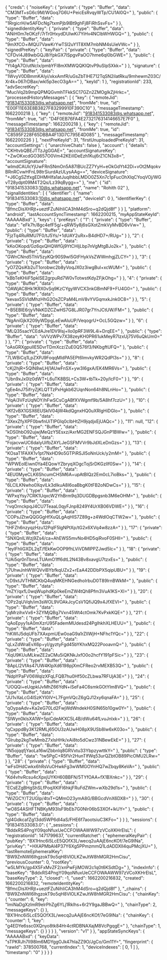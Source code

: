 {
  "creds": {
    "noiseKey": {
      "private": {
        "type": "Buffer",
        "data": "CM3MT+sG6c9M/WGoq7G6U+PeicEsRvqyWTp/CU1Al0Q="
      },
      "public": {
        "type": "Buffer",
        "data": "1RrgicrH/w5AFDcNg7txmPjb9lBt9ghFj8FiRhSsvFs="
      }
    },
    "signedIdentityKey": {
      "private": {
        "type": "Buffer",
        "data": "ANiH0m7eOKzF/7rTr0HxydDUIwKi7YiHv4NClbWHWGQ="
      },
      "public": {
        "type": "Buffer",
        "data": "9mXfCO+iMQU7VawKrYwTSl2uY1T8XM7mbNM4sUieVWc="
      }
    },
    "signedPreKey": {
      "keyPair": {
        "private": {
          "type": "Buffer",
          "data": "CFDvl4J89wbGQJ8iYpkGX7lSpgvPaOO7hme6ql0bGWE="
        },
        "public": {
          "type": "Buffer",
          "data": "Yt4gA7O/utNcIx/pmbYFI8mXMWQQKIQtvP9uSlpSXkk="
        }
      },
      "signature": {
        "type": "Buffer",
        "data": "1WvyV0DBmmKAIyi/xkxAmfR/uGsZbTlHE712TqSN2ilatRku/9mhewmZ03C/Xr4k+067rDBax/wkl5p3ecO3gA=="
      },
      "keyId": 1
    },
    "registrationId": 233,
    "advSecretKey": "MuciVq2b9mpQPMQGvmhTFkkSC17GZn2ZMOgIkZjHrkc=",
    "processedHistoryMessages": [
      {
        "key": {
          "remoteJid": "918341533083@s.whatsapp.net",
          "fromMe": true,
          "id": "E00F11E63E8B3827F83299910F390C10"
        },
        "messageTimestamp": 1662200218
      },
      {
        "key": {
          "remoteJid": "918341533083@s.whatsapp.net",
          "fromMe": true,
          "id": "D4F0EB76FA4E2732176314146657E7F0"
        },
        "messageTimestamp": 1662200218
      },
      {
        "key": {
          "remoteJid": "918341533083@s.whatsapp.net",
          "fromMe": true,
          "id": "C8595F228F65DBBA4F13D7C795E4D085"
        },
        "messageTimestamp": 1662200226
      }
    ],
    "nextPreKeyId": 31,
    "firstUnuploadedPreKeyId": 31,
    "accountSettings": {
      "unarchiveChats": false
    },
    "account": {
      "details": "CKHtvbQBEJTTzJgGGAE=",
      "accountSignatureKey": "+ZwOKxcdGO3657O0Vm42KEiIIDeEzh1Kuj6rZ1CN3x8=",
      "accountSignature": "wImdCAUIcYjUwFRnSNmOn5A87lBUcZZ7YyH+eOkGdYt42Di+vOt2MqokvBRnRCvwHFnL98trSiurdAzULysAAg==",
      "deviceSignature": "+J6CgSZtfxgEDHMHIfa1atJuqIhbbLMDO0Z5Xn7c1pFucOhXlqCYoqVOj/WGvT28ydpt09M4T2Qs/Lz39qBygg=="
    },
    "me": {
      "id": "918341533083:10@s.whatsapp.net",
      "name": "Rohith 02"
    },
    "signalIdentities": [
      {
        "identifier": {
          "name": "918341533083:10@s.whatsapp.net",
          "deviceId": 0
        },
        "identifierKey": {
          "type": "Buffer",
          "data": "BfmcDisXHRjt+ueztFZuNihIiCA3hM4dSro+q2dQjd8f"
        }
      }
    ],
    "platform": "android",
    "lastAccountSyncTimestamp": 1662200215,
    "myAppStateKeyId": "AAAAABxd"
  },
  "keys": {
    "preKeys": {
      "1": {
        "private": {
          "type": "Buffer",
          "data": "eFk7h/8gc4efF5g/+qRW5y8j6sGXotZmkVyMvBD6vVw="
        },
        "public": {
          "type": "Buffer",
          "data": "FjzTq4RuRMU7F0/tJ5Ys/+1dUAY2uRx+B4dHD7+/RUg="
        }
      },
      "2": {
        "private": {
          "type": "Buffer",
          "data": "kKoOKopd/Gz6qxQHQWfGj9YtCHljLbp7nVgMtgBJo2k="
        },
        "public": {
          "type": "Buffer",
          "data": "GWnCNnd5ThV5zyKQr90S9wI5GtFHykVsZWWmhgjZLCY="
        }
      },
      "3": {
        "private": {
          "type": "Buffer",
          "data": "yO7ZQsiKb2uT1orobwc2b8yVoqJX0z3iwgBul+xcWUM="
        },
        "public": {
          "type": "Buffer",
          "data": "kBbTeKHiiF5pklSE2grpuRd7W0vTotwstKdyZFjkOhg="
        }
      },
      "4": {
        "private": {
          "type": "Buffer",
          "data": "OAWjAC8Hk1KRX0vSq9KzCYgyWVCX3nkGBmNF9+FU4G0="
        },
        "public": {
          "type": "Buffer",
          "data": "kevax5SVIdMhzHhG2OsZCPaM4LmV8vYVGqmxkJnk0C8="
        }
      },
      "5": {
        "private": {
          "type": "Buffer",
          "data": "+B5EBIE6rjyVNkKDZCZwHS7G8LJR07gr7YnJCtUW/FM="
        },
        "public": {
          "type": "Buffer",
          "data": "NgAniGjkX209yWDpgLeEwAluUP/VeqogrU+OcL5GQzw="
        }
      },
      "6": {
        "private": {
          "type": "Buffer",
          "data": "MLQ35sacYCEdAJre1DV9Isj+llo0pRF3W9L4i+DrqEE="
        },
        "public": {
          "type": "Buffer",
          "data": "oVVzWPv7X38zeyKH0PR61ukMeyR7IzxUj75V6uQkUm0="
        }
      },
      "7": {
        "private": {
          "type": "Buffer",
          "data": "oAsGRXgpuIIE5DvrTDmXcz/ZuE0Q576f3/NKbgftUFQ="
        },
        "public": {
          "type": "Buffer",
          "data": "7LWBiCq1LpZXPJ9FoqqMldPA5EPt6ImvkyWR2QdPl3s="
        }
      },
      "8": {
        "private": {
          "type": "Buffer",
          "data": "cKj2hjR+5QIN8wLHj1AUwFnSX+yw3I6gxA/EK4MR6Vs="
        },
        "public": {
          "type": "Buffer",
          "data": "Ubn9xJx0lz0dWT+L6uTK8BSL+Cs3W+tbTk+20y/IcF0="
        }
      },
      "9": {
        "private": {
          "type": "Buffer",
          "data": "gEe4nJ75ifryZjKLQTTzPxHgkb62UqnNon64h8NLnHo="
        },
        "public": {
          "type": "Buffer",
          "data": "VqAi3VFzUqNOY/hFwSCsCgABfXVWgmf9b/5A8hf7czU="
        }
      },
      "10": {
        "private": {
          "type": "Buffer",
          "data": "iKf2vBX1GSX6EUSklV04jW4kdQgnxHQ0uXRIgHiDGlo="
        },
        "public": {
          "type": "Buffer",
          "data": "3XexZfyXPF0bwfnUiTIPGlq0cIbHtZH9jqdjxEjUAQc="
        }
      },
      "11": null,
      "12": {
        "private": {
          "type": "Buffer",
          "data": "kDS0hbO92ujwjMeQzY5Esxz/AxrMG2ENFSQJGnP1BWw="
        },
        "public": {
          "type": "Buffer",
          "data": "FojacvwUC6daIyUifbZAYLJeGSFMVVr9bJdXLeDnGzs="
        }
      },
      "13": {
        "private": {
          "type": "Buffer",
          "data": "KOsaT1FAXK1v1pt7NxHD9o5GTPiRSJI5oNnUck/y2mM="
        },
        "public": {
          "type": "Buffer",
          "data": "WPWEoIEiwn0Ya4EQowYZbryqXOgcTojSrDKGzIlf0Sw="
        }
      },
      "14": {
        "private": {
          "type": "Buffer",
          "data": "4EU0MyeCLK6ShcumCHSM6A+upAtBlQz2Em0cL7ioBks="
        },
        "public": {
          "type": "Buffer",
          "data": "6LClLKNwho0XqvILk3dIkuA8I6oaBbgK0tFB2oNDwCs="
        }
      },
      "15": {
        "private": {
          "type": "Buffer",
          "data": "WPxqYsy7CRK1UqxcW2YhBrm9q3DUGDBpgsnb3M6eOHM="
        },
        "public": {
          "type": "Buffer",
          "data": "rvqOrnckpqJ4CU7TeaaL0qyFJnp8249Y4UrXB06VDWE="
        }
      },
      "16": {
        "private": {
          "type": "Buffer",
          "data": "COPsJZtwQQGGgHfXuQLgAqHIS7Z89g+z4WdlOqCTW2w="
        },
        "public": {
          "type": "Buffer",
          "data": "tHFZh6nzyqzHzu12PqlF5lgNPtXp/tG2x6XVq4w8zzA="
        }
      },
      "17": {
        "private": {
          "type": "Buffer",
          "data": "SNXQnILWzj9Zs4/ca+AhEWS5mvNo4HD5qiRvoF0SHlI="
        },
        "public": {
          "type": "Buffer",
          "data": "1eylFhliGXDL2qT/fEkKwOOP9fhLViVDMIPPZJwd5lc="
        }
      },
      "18": {
        "private": {
          "type": "Buffer",
          "data": "UAi5qr0nTbnxLTUAmO1ff6dtL2N43Bv8xavgU7tzxEs="
        },
        "public": {
          "type": "Buffer",
          "data": "j7UhwJnhWWQVvlBYbfkqUZx2+rEaA42DDbPX5qipUBU="
        }
      },
      "19": {
        "private": {
          "type": "Buffer",
          "data": "cD9xtJVTHMCKbQ4uqMKEHNGedhoIrbuD0T89IrnBWkM="
        },
        "public": {
          "type": "Buffer",
          "data": "mZY/qxfL0wqWuphdKp0keEmZW4tQh8Pfm3VuA1KS+XI="
        }
      },
      "20": {
        "private": {
          "type": "Buffer",
          "data": "OPz2qUVqh/im3sWOL9VOAkJcyCsV1QfiJQ9x4JfXEVI="
        },
        "public": {
          "type": "Buffer",
          "data": "jqMrzihxVx6+3ZYMjQBg7Vxn45Wt4ctOmk7KvPxkKQE="
        }
      },
      "21": {
        "private": {
          "type": "Buffer",
          "data": "qAoEpyy1sA0mXzrU95FademMUdesd24PglhkhXLHEUU="
        },
        "public": {
          "type": "Buffer",
          "data": "hKWIJ5dqUFb7XAxpmUEw0oaG9a1rZIlWjH+NFhc1YQc="
        }
      },
      "22": {
        "private": {
          "type": "Buffer",
          "data": "qLxZdWraEvX6p+yl/gyztyFgd45bYKhxMQ22PooavnQ="
        },
        "public": {
          "type": "Buffer",
          "data": "XqU9KUuMLkwZE2aCMu5iQKNkJxfO0o2hcfY191pFSic="
        }
      },
      "23": {
        "private": {
          "type": "Buffer",
          "data": "8ApLl2VfAs47UW4KIpXd6198pjXmCFReo2rvMEXB53Q="
        },
        "public": {
          "type": "Buffer",
          "data": "NdpYPaFV06WqlzXFqLFQB7hu0Hf50cZLbwa7RFUjA3E="
        }
      },
      "24": {
        "private": {
          "type": "Buffer",
          "data": "UOQQi+eUqpklJvMhZ66YdN+iSeFa4C6smkGOtYIm8VQ="
        },
        "public": {
          "type": "Buffer",
          "data": "JU1vXaLcG4lSzKYI0IV+L7FgmVQcZ6gQJ12xy6qnaFA="
        }
      },
      "25": {
        "private": {
          "type": "Buffer",
          "data": "qOypaAdv+Ka2eG70Ld2FwjWdWndekH0SIN65b10gw0Y="
        },
        "public": {
          "type": "Buffer",
          "data": "SlWyn0klsXA1W+5piCdeAKXC5L4B/dWu64fLvuJnIxk="
        }
      },
      "26": {
        "private": {
          "type": "Buffer",
          "data": "qCxppdBy3K12RMLj65OU3zAUwH08pX9USb8Iw6xK03o="
        },
        "public": {
          "type": "Buffer",
          "data": "Glrubp2kgTwMmbZ7xIsHHk/xAi8to5dCwz31NBewEkE="
        }
      },
      "27": {
        "private": {
          "type": "Buffer",
          "data": "IN5ojqqfjYaoLa16wlZbbnIq8GRVxtu33YbpzywttkY="
        },
        "public": {
          "type": "Buffer",
          "data": "tw5PgC+R5fVr2HunTlfWq53urQZbtOB89PicOMU2LRw="
        }
      },
      "28": {
        "private": {
          "type": "Buffer",
          "data": "wFs0HdCwkx6hRsVuOHwkFg3wWMGOYnHQ7wZbqy8KeVA="
        },
        "public": {
          "type": "Buffer",
          "data": "Kd4vhvRcsu4cXpxjUYKH60BBFN/5TYfOAA+fX1BXnkc="
        }
      },
      "29": {
        "private": {
          "type": "Buffer",
          "data": "ECsEZgBHgShSLfPoqXKlFI6hkjFRuFdZWm+wXb29d1s="
        },
        "public": {
          "type": "Buffer",
          "data": "WiZGCY/T2UGIp/4txT+QMmO23ymA8G/BBGcdVnX6DX8="
        }
      },
      "30": {
        "private": {
          "type": "Buffer",
          "data": "wO8S4ASHFTNBKyM93IsF9bEb7G0Nlr06bS3XOf+lkUY="
        },
        "public": {
          "type": "Buffer",
          "data": "gl4GdkcafZg13dd5WP6dI4aS/FHE6f7aootsiuC3KFo="
        }
      }
    },
    "sessions": {
      "918341533083.0": {
        "_sessions": {
          "BddxRS4PngY09qoNfuxUeCCFOWAAWW97zVCoXKHrElsL": {
            "registrationId": 1471799637,
            "currentRatchet": {
              "ephemeralKeyPair": {
                "pubKey": "BX1Hnc6i5LcE5QOfX3L/wecq2uAAjE6ncKOf/7eG9INa",
                "privKey": "+HXAPMbAl4P37Y6Xg5PPmzmmQ1LdADDXll4quPMcjXU="
              },
              "lastRemoteEphemeralKey": "BW9ZnNWl6IhgzokT9o5qH8VIOLKZwJtW8hMGR2HmCisu",
              "previousCounter": 0,
              "rootKey": "w5LMYk/gp4X5FxMvZF2/xnPwFjiMOW2c1q0t6KSdtDg="
            },
            "indexInfo": {
              "baseKey": "BddxRS4PngY09qoNfuxUeCCFOWAAWW97zVCoXKHrElsL",
              "baseKeyType": 2,
              "closed": -1,
              "used": 1662200216832,
              "created": 1662200216832,
              "remoteIdentityKey": "BfmcDisXHRjt+ueztFZuNihIiCA3hM4dSro+q2dQjd8f"
            },
            "_chains": {
              "BW9ZnNWl6IhgzokT9o5qH8VIOLKZwJtW8hMGR2HmCisu": {
                "chainKey": {
                  "counter": 6,
                  "key": "ImiNaDgXzImR9elrPhZg6YLj1Rklhs+6r2Y9gaJBBwQ="
                },
                "chainType": 2,
                "messageKeys": {}
              },
              "BX1Hnc6i5LcE5QOfX3L/wecq2uAAjE6ncKOf/7eG9INa": {
                "chainKey": {
                  "counter": 1,
                  "key": "g4EDYe6ssc0XQnyo8tk84Hr4ctRDBNAXajM8VcPgqgE="
                },
                "chainType": 1,
                "messageKeys": {}
              }
            }
          }
        },
        "version": "v1"
      }
    },
    "appStateSyncKeys": {
      "AAAAABxd": {
        "keyData": "sTPKRJh7II98lm6MDYggOJk47hlaZZ9O/JgCo/Gm11Y=",
        "fingerprint": {
          "rawId": 378500768,
          "currentIndex": 1,
          "deviceIndexes": [
            0,
            1
          ]
        },
        "timestamp": "0"
      }
    }
  }
}
